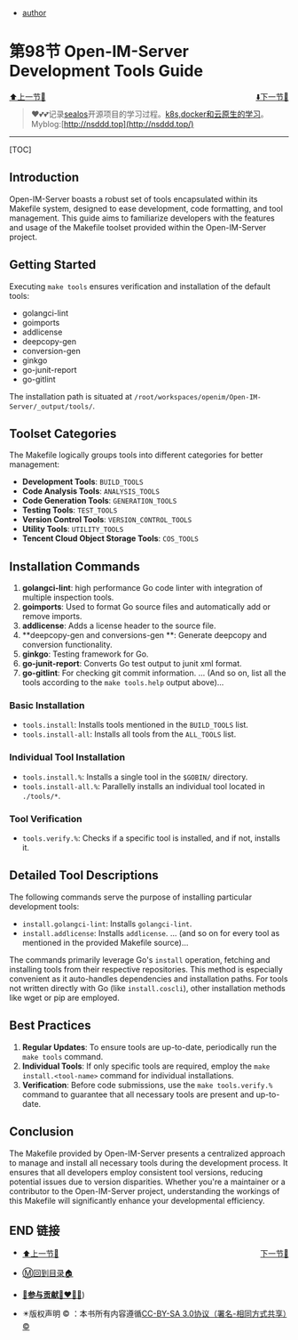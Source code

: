 + [author](http://nsddd.top)

# 第98节 Open-IM-Server Development Tools Guide

<div><a href = '97.md' style='float:left'>⬆️上一节🔗  </a><a href = '99.md' style='float: right'>  ⬇️下一节🔗</a></div>
<br>

> ❤️💕💕记录[sealos](https://github.com/cubxxw/sealos)开源项目的学习过程。[k8s,docker和云原生的学习](https://github.com/cubxxw/sealos)。Myblog:[http://nsddd.top](http://nsddd.top/)

---
[TOC]

## Introduction

Open-IM-Server boasts a robust set of tools encapsulated within its Makefile system, designed to ease development, code formatting, and tool management. This guide aims to familiarize developers with the features and usage of the Makefile toolset provided within the Open-IM-Server project.

## Getting Started

Executing `make tools` ensures verification and installation of the default tools:

- golangci-lint
- goimports
- addlicense
- deepcopy-gen
- conversion-gen
- ginkgo
- go-junit-report
- go-gitlint

The installation path is situated at `/root/workspaces/openim/Open-IM-Server/_output/tools/`.

## Toolset Categories

The Makefile logically groups tools into different categories for better management:

- **Development Tools**: `BUILD_TOOLS`
- **Code Analysis Tools**: `ANALYSIS_TOOLS`
- **Code Generation Tools**: `GENERATION_TOOLS`
- **Testing Tools**: `TEST_TOOLS`
- **Version Control Tools**: `VERSION_CONTROL_TOOLS`
- **Utility Tools**: `UTILITY_TOOLS`
- **Tencent Cloud Object Storage Tools**: `COS_TOOLS`

## Installation Commands

1. **golangci-lint**: high performance Go code linter with integration of multiple inspection tools.
2. **goimports**: Used to format Go source files and automatically add or remove imports.
3. **addlicense**: Adds a license header to the source file.
4. **deepcopy-gen and conversions-gen **: Generate deepcopy and conversion functionality.
5. **ginkgo**: Testing framework for Go.
6. **go-junit-report**: Converts Go test output to junit xml format.
7. **go-gitlint**: For checking git commit information. ... (And so on, list all the tools according to the `make tools.help` output above)...

 

### Basic Installation

- `tools.install`: Installs tools mentioned in the `BUILD_TOOLS` list.
- `tools.install-all`: Installs all tools from the `ALL_TOOLS` list.

### Individual Tool Installation

- `tools.install.%`: Installs a single tool in the `$GOBIN/` directory.
- `tools.install-all.%`: Parallelly installs an individual tool located in `./tools/*`.

### Tool Verification

- `tools.verify.%`: Checks if a specific tool is installed, and if not, installs it.

## Detailed Tool Descriptions

The following commands serve the purpose of installing particular development tools:

- `install.golangci-lint`: Installs `golangci-lint`.
- `install.addlicense`: Installs `addlicense`. ... (and so on for every tool as mentioned in the provided Makefile source)...

The commands primarily leverage Go's `install` operation, fetching and installing tools from their respective repositories. This method is especially convenient as it auto-handles dependencies and installation paths. For tools not written directly with Go (like `install.coscli`), other installation methods like wget or pip are employed.

## Best Practices

1. **Regular Updates**: To ensure tools are up-to-date, periodically run the `make tools` command.
2. **Individual Tools**: If only specific tools are required, employ the `make install.<tool-name>` command for individual installations.
3. **Verification**: Before code submissions, use the `make tools.verify.%` command to guarantee that all necessary tools are present and up-to-date.

## Conclusion

The Makefile provided by Open-IM-Server presents a centralized approach to manage and install all necessary tools during the development process. It ensures that all developers employ consistent tool versions, reducing potential issues due to version disparities. Whether you're a maintainer or a contributor to the Open-IM-Server project, understanding the workings of this Makefile will significantly enhance your developmental efficiency.



## END 链接
<ul><li><div><a href = '97.md' style='float:left'>⬆️上一节🔗  </a><a href = '99.md' style='float: right'>  ️下一节🔗</a></div></li></ul>

+ [Ⓜ️回到目录🏠](../README.md)

+ [**🫵参与贡献💞❤️‍🔥💖**](https://nsddd.top/archives/contributors))

+ ✴️版权声明 &copy; ：本书所有内容遵循[CC-BY-SA 3.0协议（署名-相同方式共享）&copy;](http://zh.wikipedia.org/wiki/Wikipedia:CC-by-sa-3.0协议文本) 
